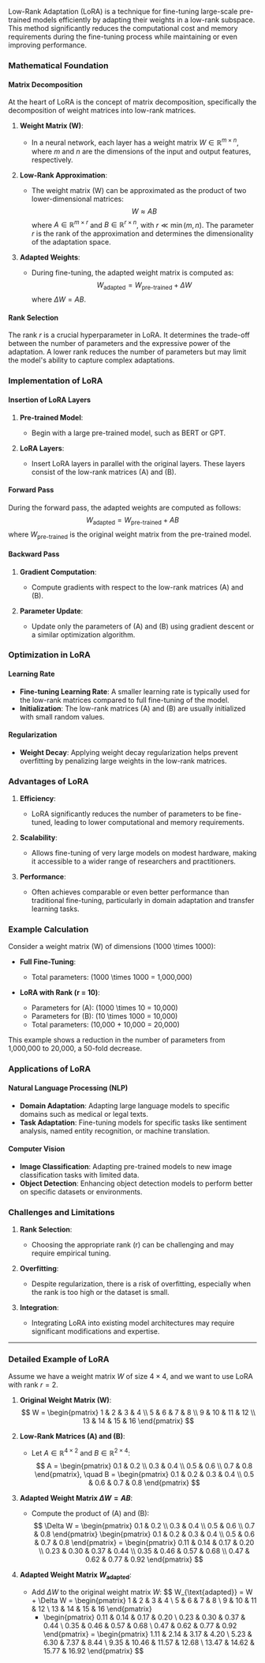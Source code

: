 
Low-Rank Adaptation (LoRA) is a technique for fine-tuning large-scale pre-trained models efficiently by adapting their weights in a low-rank subspace. This method significantly reduces the computational cost and memory requirements during the fine-tuning process while maintaining or even improving performance.

### Mathematical Foundation

#### Matrix Decomposition

At the heart of LoRA is the concept of matrix decomposition, specifically the decomposition of weight matrices into low-rank matrices. 

1. **Weight Matrix \(W\)**:
   - In a neural network, each layer has a weight matrix $W \in \mathbb{R}^{m \times n}$, where $m$ and $n$ are the dimensions of the input and output features, respectively.

2. **Low-Rank Approximation**:
   - The weight matrix \(W\) can be approximated as the product of two lower-dimensional matrices:
     $$W \approx AB$$
     where $A \in \mathbb{R}^{m \times r}$ and $B \in \mathbb{R}^{r \times n}$, with $r \ll \min(m, n)$. The parameter $r$ is the rank of the approximation and determines the dimensionality of the adaptation space.

3. **Adapted Weights**:
   - During fine-tuning, the adapted weight matrix is computed as:
     $$W_{\text{adapted}} = W_{\text{pre-trained}} + \Delta W$$
     where $\Delta W = AB$.

#### Rank Selection

The rank $r$ is a crucial hyperparameter in LoRA. It determines the trade-off between the number of parameters and the expressive power of the adaptation. A lower rank reduces the number of parameters but may limit the model's ability to capture complex adaptations.

### Implementation of LoRA

#### Insertion of LoRA Layers

1. **Pre-trained Model**:
   - Begin with a large pre-trained model, such as BERT or GPT.

2. **LoRA Layers**:
   - Insert LoRA layers in parallel with the original layers. These layers consist of the low-rank matrices \(A\) and \(B\).

#### Forward Pass

During the forward pass, the adapted weights are computed as follows:
$$W_{\text{adapted}} = W_{\text{pre-trained}} + AB$$
where $W_{\text{pre-trained}}$ is the original weight matrix from the pre-trained model.

#### Backward Pass

1. **Gradient Computation**:
   - Compute gradients with respect to the low-rank matrices \(A\) and \(B\).

2. **Parameter Update**:
   - Update only the parameters of \(A\) and \(B\) using gradient descent or a similar optimization algorithm.

### Optimization in LoRA

#### Learning Rate

- **Fine-tuning Learning Rate**: A smaller learning rate is typically used for the low-rank matrices compared to full fine-tuning of the model.
- **Initialization**: The low-rank matrices \(A\) and \(B\) are usually initialized with small random values.

#### Regularization

- **Weight Decay**: Applying weight decay regularization helps prevent overfitting by penalizing large weights in the low-rank matrices.

### Advantages of LoRA

1. **Efficiency**:
   - LoRA significantly reduces the number of parameters to be fine-tuned, leading to lower computational and memory requirements.

2. **Scalability**:
   - Allows fine-tuning of very large models on modest hardware, making it accessible to a wider range of researchers and practitioners.

3. **Performance**:
   - Often achieves comparable or even better performance than traditional fine-tuning, particularly in domain adaptation and transfer learning tasks.

### Example Calculation

Consider a weight matrix \(W\) of dimensions \(1000 \times 1000\):

- **Full Fine-Tuning**:
  - Total parameters: \(1000 \times 1000 = 1,000,000\)

- **LoRA with Rank \(r = 10\)**:
  - Parameters for \(A\): \(1000 \times 10 = 10,000\)
  - Parameters for \(B\): \(10 \times 1000 = 10,000\)
  - Total parameters: \(10,000 + 10,000 = 20,000\)

This example shows a reduction in the number of parameters from 1,000,000 to 20,000, a 50-fold decrease.

### Applications of LoRA

#### Natural Language Processing (NLP)

- **Domain Adaptation**: Adapting large language models to specific domains such as medical or legal texts.
- **Task Adaptation**: Fine-tuning models for specific tasks like sentiment analysis, named entity recognition, or machine translation.

#### Computer Vision

- **Image Classification**: Adapting pre-trained models to new image classification tasks with limited data.
- **Object Detection**: Enhancing object detection models to perform better on specific datasets or environments.

### Challenges and Limitations

1. **Rank Selection**:
   - Choosing the appropriate rank \(r\) can be challenging and may require empirical tuning.

2. **Overfitting**:
   - Despite regularization, there is a risk of overfitting, especially when the rank is too high or the dataset is small.

3. **Integration**:
   - Integrating LoRA into existing model architectures may require significant modifications and expertise.

---
### Detailed Example of LoRA

Assume we have a weight matrix $W$ of size $4 \times 4$, and we want to use LoRA with rank $r = 2$.

1. **Original Weight Matrix \(W\)**:
$$
W = \begin{pmatrix}
1 & 2 & 3 & 4 \\
5 & 6 & 7 & 8 \\
9 & 10 & 11 & 12 \\
13 & 14 & 15 & 16
\end{pmatrix}
$$

2. **Low-Rank Matrices \(A\) and \(B\)**:
   - Let $A \in \mathbb{R}^{4 \times 2}$ and $B \in \mathbb{R}^{2 \times 4}$:
     $$
     A = \begin{pmatrix}
     0.1 & 0.2 \\
     0.3 & 0.4 \\
     0.5 & 0.6 \\
     0.7 & 0.8
     \end{pmatrix}, \quad
     B = \begin{pmatrix}
     0.1 & 0.2 & 0.3 & 0.4 \\
     0.5 & 0.6 & 0.7 & 0.8
     \end{pmatrix}
     $$

3. **Adapted Weight Matrix $\Delta W = AB$**:
   - Compute the product of \(A\) and \(B\):
     $$
     \Delta W = \begin{pmatrix}
     0.1 & 0.2 \\
     0.3 & 0.4 \\
     0.5 & 0.6 \\
     0.7 & 0.8
     \end{pmatrix}
     \begin{pmatrix}
     0.1 & 0.2 & 0.3 & 0.4 \\
     0.5 & 0.6 & 0.7 & 0.8
     \end{pmatrix}
     = \begin{pmatrix}
     0.11 & 0.14 & 0.17 & 0.20 \\
     0.23 & 0.30 & 0.37 & 0.44 \\
     0.35 & 0.46 & 0.57 & 0.68 \\
     0.47 & 0.62 & 0.77 & 0.92
     \end{pmatrix}
     $$

4. **Adapted Weight Matrix $W_{\text{adapted}}$**:
   - Add $\Delta W$ to the original weight matrix $W$:
     $$
     W_{\text{adapted}} = W + \Delta W
     = \begin{pmatrix}
     1 & 2 & 3 & 4 \\
     5 & 6 & 7 & 8 \\
     9 & 10 & 11 & 12 \\
     13 & 14 & 15 & 16
     \end{pmatrix}
     + \begin{pmatrix}
     0.11 & 0.14 & 0.17 & 0.20 \\
     0.23 & 0.30 & 0.37 & 0.44 \\
     0.35 & 0.46 & 0.57 & 0.68 \\
     0.47 & 0.62 & 0.77 & 0.92
     \end{pmatrix}
     = \begin{pmatrix}
     1.11 & 2.14 & 3.17 & 4.20 \\
     5.23 & 6.30 & 7.37 & 8.44 \\
     9.35 & 10.46 & 11.57 & 12.68 \\
     13.47 & 14.62 & 15.77 & 16.92
     \end{pmatrix}
     $$
